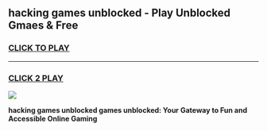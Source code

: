 
## hacking games unblocked - Play Unblocked Gmaes & Free
<h3>
<a href="https://premium.freeplayer.one?title=hacking_games_unblocked&ref=20F">CLICK TO PLAY</a></h3>
<hr>

<h3>
<a href="https://premium.freeplayer.one?title=hacking_games_unblocked&ref=20F">CLICK 2 PLAY</a>
  
</h3>

<a href="https://premium.freeplayer.one?title=hacking_games_unblocked&ref=20F/"><img src="https://clearcache.store/games.png"></a>


**hacking games unblocked games unblocked: Your Gateway to Fun and Accessible Online Gaming**
